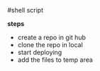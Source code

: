 #shell script

**steps**
* create a repo in git hub
* clone the repo in local 
* start deploying
* add the files to temp area
